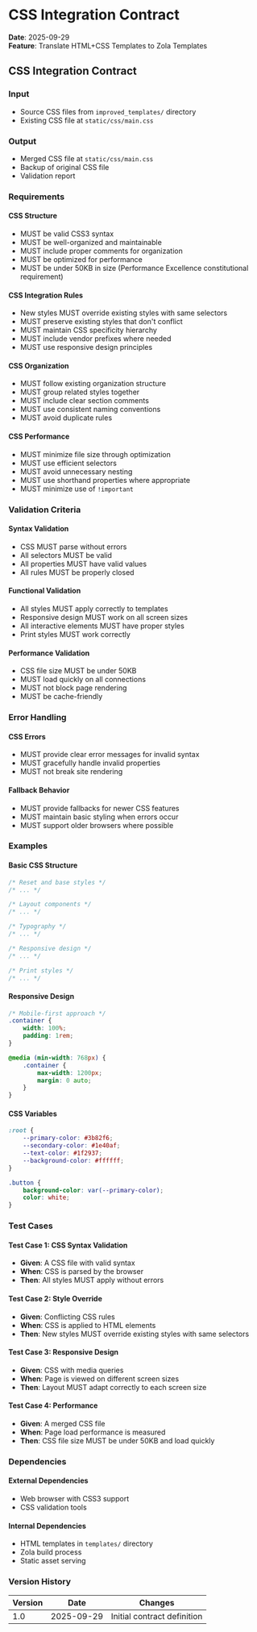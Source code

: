 # CSS Integration Contract

**Date**: 2025-09-29  
**Feature**: Translate HTML+CSS Templates to Zola Templates

## CSS Integration Contract

### Input
- Source CSS files from `improved_templates/` directory
- Existing CSS file at `static/css/main.css`

### Output
- Merged CSS file at `static/css/main.css`
- Backup of original CSS file
- Validation report

### Requirements

#### CSS Structure
- MUST be valid CSS3 syntax
- MUST be well-organized and maintainable
- MUST include proper comments for organization
- MUST be optimized for performance
- MUST be under 50KB in size (Performance Excellence constitutional requirement)

#### CSS Integration Rules
- New styles MUST override existing styles with same selectors
- MUST preserve existing styles that don't conflict
- MUST maintain CSS specificity hierarchy
- MUST include vendor prefixes where needed
- MUST use responsive design principles

#### CSS Organization
- MUST follow existing organization structure
- MUST group related styles together
- MUST include clear section comments
- MUST use consistent naming conventions
- MUST avoid duplicate rules

#### CSS Performance
- MUST minimize file size through optimization
- MUST use efficient selectors
- MUST avoid unnecessary nesting
- MUST use shorthand properties where appropriate
- MUST minimize use of `!important`

### Validation Criteria

#### Syntax Validation
- CSS MUST parse without errors
- All selectors MUST be valid
- All properties MUST have valid values
- All rules MUST be properly closed

#### Functional Validation
- All styles MUST apply correctly to templates
- Responsive design MUST work on all screen sizes
- All interactive elements MUST have proper styles
- Print styles MUST work correctly

#### Performance Validation
- CSS file size MUST be under 50KB
- MUST load quickly on all connections
- MUST not block page rendering
- MUST be cache-friendly

### Error Handling

#### CSS Errors
- MUST provide clear error messages for invalid syntax
- MUST gracefully handle invalid properties
- MUST not break site rendering

#### Fallback Behavior
- MUST provide fallbacks for newer CSS features
- MUST maintain basic styling when errors occur
- MUST support older browsers where possible

### Examples

#### Basic CSS Structure
```css
/* Reset and base styles */
/* ... */

/* Layout components */
/* ... */

/* Typography */
/* ... */

/* Responsive design */
/* ... */

/* Print styles */
/* ... */
```

#### Responsive Design
```css
/* Mobile-first approach */
.container {
    width: 100%;
    padding: 1rem;
}

@media (min-width: 768px) {
    .container {
        max-width: 1200px;
        margin: 0 auto;
    }
}
```

#### CSS Variables
```css
:root {
    --primary-color: #3b82f6;
    --secondary-color: #1e40af;
    --text-color: #1f2937;
    --background-color: #ffffff;
}

.button {
    background-color: var(--primary-color);
    color: white;
}
```

### Test Cases

#### Test Case 1: CSS Syntax Validation
- **Given**: A CSS file with valid syntax
- **When**: CSS is parsed by the browser
- **Then**: All styles MUST apply without errors

#### Test Case 2: Style Override
- **Given**: Conflicting CSS rules
- **When**: CSS is applied to HTML elements
- **Then**: New styles MUST override existing styles with same selectors

#### Test Case 3: Responsive Design
- **Given**: CSS with media queries
- **When**: Page is viewed on different screen sizes
- **Then**: Layout MUST adapt correctly to each screen size

#### Test Case 4: Performance
- **Given**: A merged CSS file
- **When**: Page load performance is measured
- **Then**: CSS file size MUST be under 50KB and load quickly

### Dependencies

#### External Dependencies
- Web browser with CSS3 support
- CSS validation tools

#### Internal Dependencies
- HTML templates in `templates/` directory
- Zola build process
- Static asset serving

### Version History

| Version | Date | Changes |
|---------|------|---------|
| 1.0 | 2025-09-29 | Initial contract definition |
